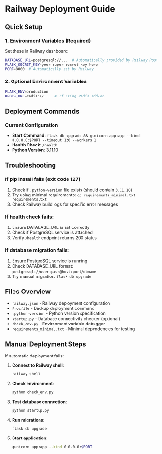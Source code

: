 # Railway Deployment Guide

## Quick Setup

### 1. Environment Variables (Required)
Set these in Railway dashboard:

```bash
DATABASE_URL=postgresql://...  # Automatically provided by Railway PostgreSQL service
FLASK_SECRET_KEY=your-super-secret-key-here
PORT=8000  # Automatically set by Railway
```

### 2. Optional Environment Variables
```bash
FLASK_ENV=production
REDIS_URL=redis://...  # If using Redis add-on
```

## Deployment Commands

### Current Configuration
- **Start Command**: `flask db upgrade && gunicorn app:app --bind 0.0.0.0:$PORT --timeout 120 --workers 1`
- **Health Check**: `/health`
- **Python Version**: 3.11.10

## Troubleshooting

### If pip install fails (exit code 127):
1. Check if `.python-version` file exists (should contain `3.11.10`)
2. Try using minimal requirements: `cp requirements_minimal.txt requirements.txt`
3. Check Railway build logs for specific error messages

### If health check fails:
1. Ensure DATABASE_URL is set correctly
2. Check if PostgreSQL service is attached
3. Verify `/health` endpoint returns 200 status

### If database migration fails:
1. Ensure PostgreSQL service is running
2. Check DATABASE_URL format: `postgresql://user:pass@host:port/dbname`
3. Try manual migration: `flask db upgrade`

## Files Overview

- `railway.json` - Railway deployment configuration
- `Procfile` - Backup deployment command
- `.python-version` - Python version specification
- `startup.py` - Database connectivity checker (optional)
- `check_env.py` - Environment variable debugger
- `requirements_minimal.txt` - Minimal dependencies for testing

## Manual Deployment Steps

If automatic deployment fails:

1. **Connect to Railway shell**:
   ```bash
   railway shell
   ```

2. **Check environment**:
   ```bash
   python check_env.py
   ```

3. **Test database connection**:
   ```bash
   python startup.py
   ```

4. **Run migrations**:
   ```bash
   flask db upgrade
   ```

5. **Start application**:
   ```bash
   gunicorn app:app --bind 0.0.0.0:$PORT
   ```
